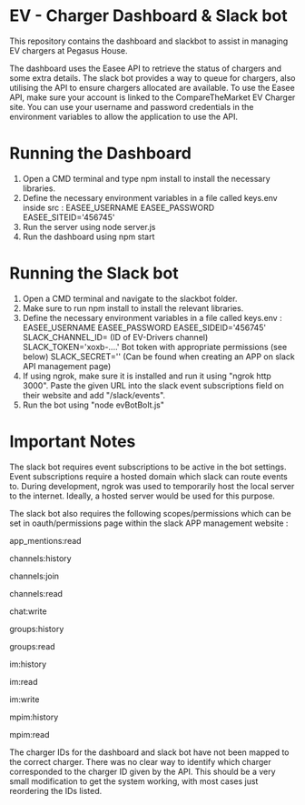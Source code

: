 # EV - Charger Dashboard & Slack bot

This repository contains the dashboard and slackbot to assist in managing EV chargers at Pegasus House.

The dashboard uses the Easee API to retrieve the status of chargers and some extra details. The slack bot provides a way to queue for chargers, also utilising the API to ensure chargers allocated are available. To use the Easee API, make sure your account is linked to the CompareTheMarket EV Charger site. You can use your username and password credentials in the environment variables to allow the application to use the API.

# Running the Dashboard
1. Open a CMD terminal and type npm install to install the necessary libraries.
2. Define the necessary environment variables in a file called keys.env inside src :
    EASEE_USERNAME
    EASEE_PASSWORD
    EASEE_SITEID='456745'
3. Run the server using node server.js
4. Run the dashboard using npm start

# Running the Slack bot
1. Open a CMD terminal and navigate to the slackbot folder.
2. Make sure to run npm install to install the relevant libraries.
3. Define the necessary environment variables in a file called keys.env :
       EASEE_USERNAME
       EASEE_PASSWORD
       EASEE_SIDEID='456745'
       SLACK_CHANNEL_ID= (ID of EV-Drivers channel)
       SLACK_TOKEN='xoxb-....' Bot token with appropriate permissions (see below)
       SLACK_SECRET='' (Can be found when creating an APP on slack API management page)
5. If using ngrok, make sure it is installed and run it using "ngrok http 3000". Paste the given URL into the slack event subscriptions field on their website and add "/slack/events".
5. Run the bot using "node evBotBolt.js"

# Important Notes 
The slack bot requires event subscriptions to be active in the bot settings. Event subscriptions require a hosted domain which slack can route events to. During development, ngrok was used to temporarily host the local server to the internet. Ideally, a hosted server would be used for this purpose. 

The slack bot also requires the following scopes/permissions which can be set in oauth/permissions page within the slack APP management website :

app_mentions:read

channels:history

channels:join

channels:read

chat:write

groups:history

groups:read

im:history

im:read

im:write

mpim:history

mpim:read

The charger IDs for the dashboard and slack bot have not been mapped to the correct charger. There was no clear way to identify which charger corresponded to the charger ID given by the API. This should be a very small modification to get the system working, with most cases just reordering the IDs listed.
